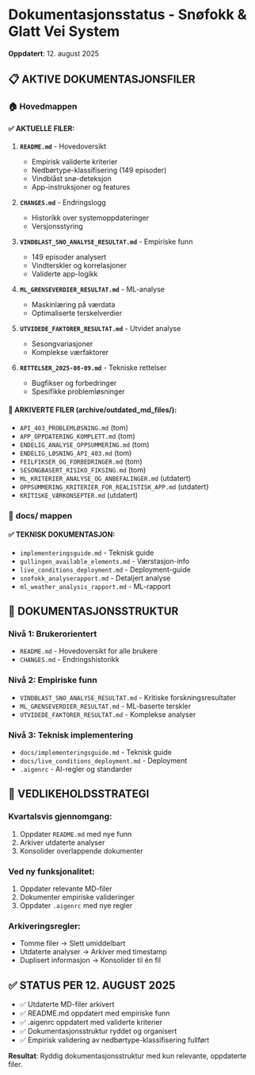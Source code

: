 # Dokumentasjonsstatus - Snøfokk & Glatt Vei System

**Oppdatert**: 12. august 2025

## 📋 **AKTIVE DOKUMENTASJONSFILER**

### 🏠 **Hovedmappen**

#### ✅ **AKTUELLE FILER**:

1. **`README.md`** - Hovedoversikt
   - Empirisk validerte kriterier
   - Nedbørtype-klassifisering (149 episoder)
   - Vindblåst snø-deteksjon
   - App-instruksjoner og features

2. **`CHANGES.md`** - Endringslogg
   - Historikk over systemoppdateringer
   - Versjonsstyring

3. **`VINDBLAST_SNO_ANALYSE_RESULTAT.md`** - Empiriske funn
   - 149 episoder analysert
   - Vindterskler og korrelasjoner
   - Validerte app-logikk

4. **`ML_GRENSEVERDIER_RESULTAT.md`** - ML-analyse
   - Maskinlæring på værdata
   - Optimaliserte terskelverdier

5. **`UTVIDEDE_FAKTORER_RESULTAT.md`** - Utvidet analyse
   - Sesongvariasjoner
   - Komplekse værfaktorer

6. **`RETTELSER_2025-08-09.md`** - Tekniske rettelser
   - Bugfikser og forbedringer
   - Spesifikke problemløsninger

#### 📁 **ARKIVERTE FILER** (archive/outdated_md_files/):

- `API_403_PROBLEMLØSNING.md` (tom)
- `APP_OPPDATERING_KOMPLETT.md` (tom)
- `ENDELIG_ANALYSE_OPPSUMMERING.md` (tom)
- `ENDELIG_LØSNING_API_403.md` (tom)
- `FEILFIKSER_OG_FORBEDRINGER.md` (tom)
- `SESONGBASERT_RISIKO_FIKSING.md` (tom)
- `ML_KRITERIER_ANALYSE_OG_ANBEFALINGER.md` (utdatert)
- `OPPSUMMERING_KRITERIER_FOR_REALISTISK_APP.md` (utdatert)
- `KRITISKE_VÆRKONSEPTER.md` (utdatert)

### 📂 **docs/ mappen**

#### ✅ **TEKNISK DOKUMENTASJON**:
- `implementeringsguide.md` - Teknisk guide
- `gullingen_available_elements.md` - Værstasjon-info
- `live_conditions_deployment.md` - Deployment-guide
- `snofokk_analyserapport.md` - Detaljert analyse
- `ml_weather_analysis_rapport.md` - ML-rapport

## 🎯 **DOKUMENTASJONSSTRUKTUR**

### **Nivå 1: Brukerorientert**
- `README.md` - Hovedoversikt for alle brukere
- `CHANGES.md` - Endringshistorikk

### **Nivå 2: Empiriske funn**
- `VINDBLAST_SNO_ANALYSE_RESULTAT.md` - Kritiske forskningsresultater
- `ML_GRENSEVERDIER_RESULTAT.md` - ML-baserte terskler
- `UTVIDEDE_FAKTORER_RESULTAT.md` - Komplekse analyser

### **Nivå 3: Teknisk implementering**
- `docs/implementeringsguide.md` - Teknisk guide
- `docs/live_conditions_deployment.md` - Deployment
- `.aigenrc` - AI-regler og standarder

## 🔄 **VEDLIKEHOLDSSTRATEGI**

### **Kvartalsvis gjennomgang:**
1. Oppdater `README.md` med nye funn
2. Arkiver utdaterte analyser
3. Konsolider overlappende dokumenter

### **Ved ny funksjonalitet:**
1. Oppdater relevante MD-filer
2. Dokumenter empiriske valideringer
3. Oppdater `.aigenrc` med nye regler

### **Arkiveringsregler:**
- Tomme filer → Slett umiddelbart
- Utdaterte analyser → Arkiver med timestamp
- Duplisert informasjon → Konsolider til én fil

## ✅ **STATUS PER 12. AUGUST 2025**

- ✅ Utdaterte MD-filer arkivert
- ✅ README.md oppdatert med empiriske funn
- ✅ .aigenrc oppdatert med validerte kriterier
- ✅ Dokumentasjonsstruktur ryddet og organisert
- ✅ Empirisk validering av nedbørtype-klassifisering fullført

**Resultat**: Ryddig dokumentasjonsstruktur med kun relevante, oppdaterte filer.

